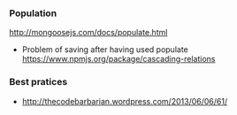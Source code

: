 ### Population 

http://mongoosejs.com/docs/populate.html

* Problem of saving after having used populate
https://www.npmjs.org/package/cascading-relations

### Best pratices

* http://thecodebarbarian.wordpress.com/2013/06/06/61/